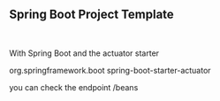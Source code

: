 Spring Boot Project Template
----------------------------

 

With Spring Boot and the actuator starter

org.springframework.boot spring-boot-starter-actuator

you can check the endpoint /beans

